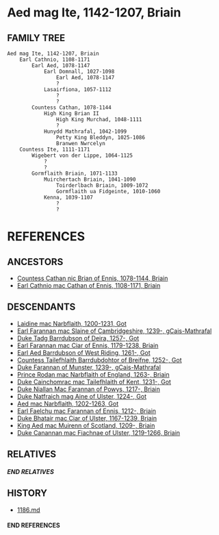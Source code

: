# Aed mag Ite, 1142-1207, Briain

## FAMILY TREE

```
Aed mag Ite, 1142-1207, Briain
    Earl Cathnio, 1108-1171
        Earl Aed, 1078-1147
            Earl Domnall, 1027-1098
                Earl Aed, 1078-1147
                ?
            Lasairfiona, 1057-1112
                ?
                ?
        Countess Cathan, 1078-1144
            High King Brian II
                High King Murchad, 1048-1111
                ?
            Hunydd Mathrafal, 1042-1099
                Petty King Bleddyn, 1025-1086
                Branwen Nwrcelyn
    Countess Ite, 1111-1171
        Wigebert von der Lippe, 1064-1125
            ?
            ?
        Gormflaith Briain, 1071-1133
            Muirchertach Briain, 1041-1090
                Toirderlbach Briain, 1009-1072
                Gormflaith ua Fidgeinte, 1010-1060
            Kenna, 1039-1107
                ?
                ?
```


# REFERENCES

## ANCESTORS
* [Countess Cathan nic Brian of Ennis, 1078-1144, Briain](cathan_nic_brian_1078.md)
* [Earl Cathnio mac Cathan of Ennis, 1108-1171, Briain](cathnio_mac_cathan_1108.md)

## DESCENDANTS
* [Laidine mac Narbflaith, 1200-1231, Got](laidine_mac_narbflaith_1200.md)
* [Earl Farannan mac Slaine of Cambridgeshire, 1239-, gCais-Mathrafal](farannan_mac_slaine_1239.md)
* [Duke Tadg Barrdubson of Deira, 1257-, Got](tadg_barrdubson_1257.md)
* [Earl Farannan mac Ciar of Ennis, 1179-1238, Briain](farannan_mac_ciar_1179.md)
* [Earl Aed Barrdubson of West Riding, 1261-, Got](aed_barrdubson_1261.md)
* [Countess Tailefhlaith Barrdubdohtor of Breifne, 1252-, Got](tailefhlaith_barrdubdohtor_1252.md)
* [Duke Farannan of Munster, 1239-, gCais-Mathrafal](farannan_1239.md)
* [Prince Rodan mac Narbflaith of England, 1263-, Briain](rodan_mac_narbflaith_1263.md)
* [Duke Cainchomrac mac Tailefhlaith of Kent, 1231-, Got](cainchomrac_tailefhlaith_1231.md)
* [Duke Niallan Mac Farannan of Powys, 1217-, Briain](niallan_mac_farannan_1217.md)
* [Duke Natfraich mag Aine of Ulster, 1224-, Got](natfraich_mag_aine_1224.md)
* [Aed mac Narbflaith, 1202-1263, Got](aed_mac_narbflaith_1202.md)
* [Earl Faelchu mac Farannan of Ennis, 1212-, Briain](faelchu_mac_farannan_1212.md)
* [Duke Bhatair mac Ciar of Ulster, 1167-1239, Briain](bhatair_mac_ciar_1167.md)
* [King Aed mac Muirenn of Scotland, 1209-, Briain](aed_mac_muirenn_1209.md)
* [Duke Canannan mac Fiachnae of Ulster, 1219-1266, Briain](canannan_mac_fiachnae_1219.md)

## RELATIVES

##### END RELATIVES 
## HISTORY
* [1186.md](../h/1186.md)

#### END REFERENCES
